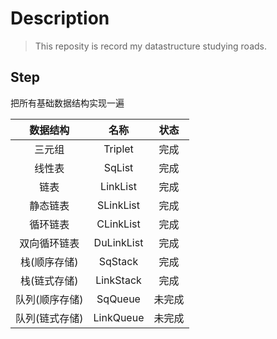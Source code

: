 # Description

> This reposity is record my datastructure studying roads.

## Step

把所有基础数据结构实现一遍

|    数据结构    |    名称    |  状态  |
| :------------: | :--------: | :----: |
|     三元组     |  Triplet   |  完成  |
|     线性表     |   SqList   |  完成  |
|      链表      |  LinkList  |  完成  |
|    静态链表    | SLinkList  |  完成  |
|    循环链表    | CLinkList  |  完成  |
|  双向循环链表  | DuLinkList |  完成  |
|  栈(顺序存储)  |  SqStack   |  完成  |
|  栈(链式存储)  | LinkStack  |  完成  |
| 队列(顺序存储) |  SqQueue   | 未完成 |
| 队列(链式存储) | LinkQueue  | 未完成 |

